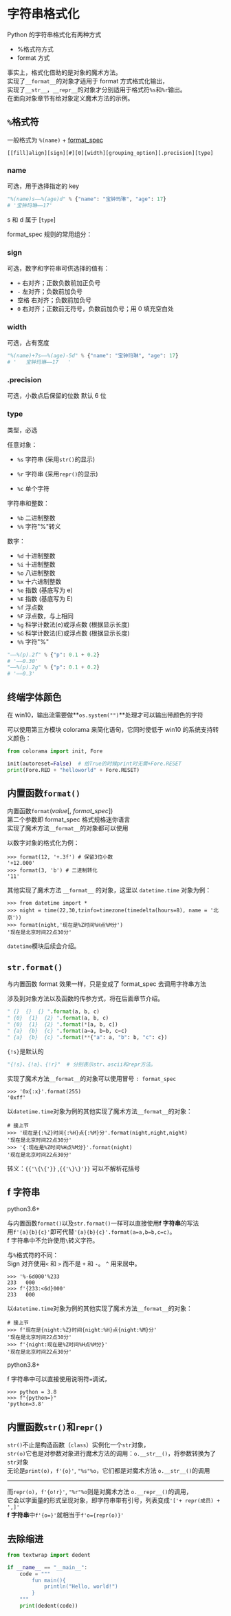 # 字符串格式化

Python 的字符串格式化有两种方式

- %格式符方式
- format 方式

事实上，格式化借助的是对象的魔术方法。\
实现了`__format__`的对象才适用于 format 方式格式化输出，\
实现了`__str__`，`__repr__`的对象才分别适用于格式符`%s`和`%r`输出。\
在面向对象章节有给对象定义魔术方法的示例。

## `%`格式符

一般格式为 `%(name)` + [format_spec](https://docs.python.org/zh-cn/3/library/string.html#formatspec)

```
[[fill]align][sign][#][0][width][grouping_option][.precision][type]
```

### name

可选，用于选择指定的 key

```python
"%(name)s——%(age)d" % {"name": "宝钟玛琳", "age": 17}
# '宝钟玛琳——17'
```

s 和 d 属于 \[`type`\]

format_spec 规则的常用组分：

### sign

可选，数字和字符串可供选择的值有：

- `+` 右对齐；正数负数前加正负号
- `-` 左对齐；负数前加负号
- 空格 右对齐；负数前加负号
- `0` 右对齐；正数前无符号，负数前加负号；用 0 填充空白处

### width

可选，占有宽度

```python
"%(name)+7s——%(age)-5d" % {"name": "宝钟玛琳", "age": 17}
# '   宝钟玛琳——17   '
```

### .precision

可选，小数点后保留的位数 默认 6 位

### type

类型，必选

任意对象：

- `%s` 字符串 (采用`str()`的显示)

- `%r` 字符串 (采用`repr()`的显示)

- `%c` 单个字符

字符串和整数：

- `%b` 二进制整数
- `%%` 字符"%"转义

数字：

- `%d` 十进制整数
- `%i` 十进制整数
- `%o` 八进制整数
- `%x` 十六进制整数
- `%e` 指数 (基底写为 e)
- `%E` 指数 (基底写为 E)
- `%f` 浮点数
- `%F` 浮点数，与上相同
- `%g` 科学计数法(e)或浮点数 (根据显示长度)
- `%G` 科学计数法(E)或浮点数 (根据显示长度)
- `%%` 字符"%"

```python
"——%(p).2f" % {"p": 0.1 + 0.2}
# '——0.30'
"——%(p).2g" % {"p": 0.1 + 0.2}
# '——0.3'
```

## 终端字体颜色

在 win10，输出流需要做\*\*`os.system("")`\*\*处理才可以输出带颜色的字符

可以使用第三方模块 colorama 来简化语句，它同时使低于 win10 的系统支持转义颜色：

```python
from colorama import init, Fore

init(autoreset=False)  # 给True的时候print时无需+Fore.RESET
print(Fore.RED + "helloworld" + Fore.RESET)
```

## 内置函数`format()`

内置函数`format`(_value_\[, _format_spec_\])\
第二个参数即 format_spec 格式规格迷你语言\
实现了魔术方法`__format__`的对象都可以使用

以数字对象的格式化为例：

```shell
>>> format(12, '+.3f') # 保留3位小数
'+12.000'
>>> format(3, 'b') # 二进制转化
'11'
```

其他实现了魔术方法 `__format__` 的对象，这里以 `datetime.time` 对象为例：

```shell
>>> from datetime import *
>>> night = time(22,30,tzinfo=timezone(timedelta(hours=8), name = '北京'))
>>> format(night,'现在是%Z时间%H点%M分')
'现在是北京时间22点30分'
```

`datetime`模块后续会介绍。

## `str.format()`

与内置函数 format 效果一样，只是变成了 format_spec 去调用字符串方法

涉及到对象方法以及函数的传参方式，将在后面章节介绍。

```python
" {}  {}  {} ".format(a, b, c)
" {0}  {1}  {2} ".format(a, b, c)
" {0}  {1}  {2} ".format(*[a, b, c])
" {a}  {b}  {c} ".format(a=a, b=b, c=c)
" {a}  {b}  {c} ".format(**{"a": a, "b": b, "c": c})
```

`{!s}`是默认的

```python
"{!s}、{!a}、{!r}"  # 分别表示str、ascii和repr方法。
```

实现了魔术方法`__format__`的对象可以使用冒号 `: format_spec `

```shell
>>> '0x{:x}'.format(255)
'0xff'
```

以`datetime.time`对象为例的其他实现了魔术方法`__format__`的对象：

```shell
# 接上节
>>> '现在是{:%Z}时间{:%H}点{:%M}分'.format(night,night,night)
'现在是北京时间22点30分'
>>> '{:现在是%Z时间%H点%M分}'.format(night)
'现在是北京时间22点30分'
```

转义：`{{'\{\{'}}` ,`{{'\}\}'}}` 可以不解析花括号

## f 字符串

python3.6+

与内置函数`format()`以及`str.format()`一样可以直接使用**f 字符串**的写法\
用`f'{a}{b}{c}'`即可代替`'{a}{b}{c}'.format(a=a,b=b,c=c)`。\
f 字符串中不允许使用`\`转义字符。

与`%`格式符的不同：\
Sign 对齐使用`<` 和 `>` 而不是 `+` 和 `-`。 `^` 用来居中。

```shell
>>> '%-6d000'%233
233   000
>>> f'{233:<6d}000'
233   000
```

以`datetime.time`对象为例的其他实现了魔术方法`__format__`的对象：

```shell
# 接上节
>>> f'现在是{night:%Z}时间{night:%H}点{night:%M}分'
'现在是北京时间22点30分'
>>> f'{night:现在是%Z时间%H点%M分}'
'现在是北京时间22点30分'
```

python3.8+

f 字符串中可以直接使用说明符`=`调试，

```shell
>>> python = 3.8
>>> f"{python=}"
'python=3.8'
```

## 内置函数`str()`和`repr()`

`str()`不止是构造函数（`class`）实例化一个`str`对象，\
`str(o)`它也是对参数对象进行魔术方法的调用：`o.__str__()`，将参数转换为了`str`对象\
无论是`print(o)`，`f'{o}'`, `"%s"%o`，它们都是对魔术方法 `o.__str__()`的调用

______________________________________________________________________

而`repr(o)`，`f'{o!r}'`, `"%r"%o`则是对魔术方法 `o.__repr__()`的调用，\
它会以字面量的形式呈现对象，即字符串带有引号，列表变成`'['+ repr(成员) + ',]'`\
**f 字符串**中`f'{o=}'`就相当于`f'o={repr(o)}'`

## 去除缩进

```python
from textwrap import dedent

if __name__ == "__main__":
    code = """
        fun main(){
            println("Hello, world!")
        }
    """
    print(dedent(code))
```
